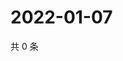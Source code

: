 # 2022-01-07

共 0 条

<!-- BEGIN WEIBO -->
<!-- 最后更新时间 Fri Jan 07 2022 04:12:28 GMT+0800 (China Standard Time) -->

<!-- END WEIBO -->

